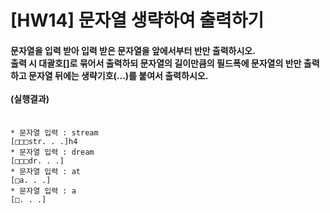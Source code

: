 # [HW14] 문자열 생략하여 출력하기

<h4>
문자열을 입력 받아 입력 받은 문자열을 앞에서부터 반만 출력하시오.</br>
출력 시 대괄호[]로 묶어서 출력하되 문자열의 길이만큼의 필드폭에 문자열의 반만 출력하고 문자열 뒤에는 생략기호(...)를 붙여서 출력하시오.
</br></br>
(실행결과)
</br></br></h4>

```
* 문자열 입력 : stream
[□□□str. . .]h4
* 문자열 입력 : dream
[□□□dr. . .]
* 문자열 입력 : at
[□a. . .]
* 문자열 입력 : a
[□. . .]
```